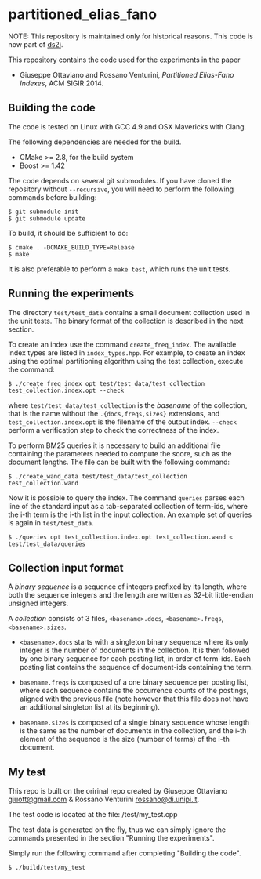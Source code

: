 partitioned_elias_fano
======================

NOTE: This repository is maintained only for historical reasons. This code is
now part of [ds2i](https://github.com/ot/ds2i).

This repository contains the code used for the experiments in the paper

* Giuseppe Ottaviano and Rossano Venturini, _Partitioned Elias-Fano Indexes_,
  ACM SIGIR 2014.


Building the code
-----------------

The code is tested on Linux with GCC 4.9 and OSX Mavericks with Clang.

The following dependencies are needed for the build.

* CMake >= 2.8, for the build system
* Boost >= 1.42

The code depends on several git submodules. If you have cloned the repository
without `--recursive`, you will need to perform the following commands before
building:

    $ git submodule init
    $ git submodule update

To build, it should be sufficient to do:

    $ cmake . -DCMAKE_BUILD_TYPE=Release
    $ make

It is also preferable to perform a `make test`, which runs the unit tests.


Running the experiments
-----------------------

The directory `test/test_data` contains a small document collection used in the
unit tests. The binary format of the collection is described in the next
section.

To create an index use the command `create_freq_index`. The available index
types are listed in `index_types.hpp`. For example, to create an index using the
optimal partitioning algorithm using the test collection, execute the command:

    $ ./create_freq_index opt test/test_data/test_collection test_collection.index.opt --check

where `test/test_data/test_collection` is the _basename_ of the collection, that
is the name without the `.{docs,freqs,sizes}` extensions, and
`test_collection.index.opt` is the filename of the output index. `--check`
perform a verification step to check the correctness of the index.

To perform BM25 queries it is necessary to build an additional file containing
the parameters needed to compute the score, such as the document lengths. The
file can be built with the following command:

    $ ./create_wand_data test/test_data/test_collection test_collection.wand

Now it is possible to query the index. The command `queries` parses each line of
the standard input as a tab-separated collection of term-ids, where the i-th
term is the i-th list in the input collection. An example set of queries is
again in `test/test_data`.

    $ ./queries opt test_collection.index.opt test_collection.wand < test/test_data/queries


Collection input format
-----------------------

A _binary sequence_ is a sequence of integers prefixed by its length, where both
the sequence integers and the length are written as 32-bit little-endian
unsigned integers.

A _collection_ consists of 3 files, `<basename>.docs`, `<basename>.freqs`,
`<basename>.sizes`.

* `<basename>.docs` starts with a singleton binary sequence where its only
  integer is the number of documents in the collection. It is then followed by
  one binary sequence for each posting list, in order of term-ids. Each posting
  list contains the sequence of document-ids containing the term.

* `basename.freqs` is composed of a one binary sequence per posting list, where
  each sequence contains the occurrence counts of the postings, aligned with the
  previous file (note however that this file does not have an additional
  singleton list at its beginning).

* `basename.sizes` is composed of a single binary sequence whose length is the
  same as the number of documents in the collection, and the i-th element of the
  sequence is the size (number of terms) of the i-th document.


My test
-------

This repo is built on the oririnal repo created by Giuseppe Ottaviano <giuott@gmail.com> & Rossano Venturini <rossano@di.unipi.it>.

The test code is located at the file: /test/my_test.cpp

The test data is generated on the fly, thus we can simply ignore the commands presented in the section "Running the experiments".

Simply run the following command after completing "Building the code".

`$ ./build/test/my_test`